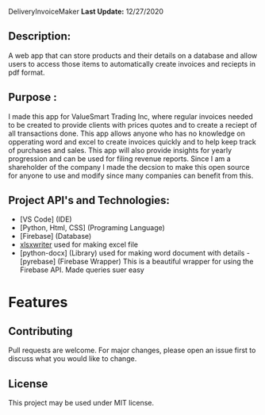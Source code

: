 DeliveryInvoiceMaker
**Last Update:** 12/27/2020

## Description:
A web app that can store products and their details on a database and allow users to access those items to automatically create invoices and reciepts in pdf format.

## Purpose :

I made this app for ValueSmart Trading Inc, where regular invoices needed to be created to provide clients with prices quotes and to create a reciept of all transactions done.
This app allows anyone who has no knowledge on opperating word and excel to create invoices quickly and to help keep track of purchases and sales. 
This app will also provide insights for yearly progression and can be used for filing revenue reports. 
Since I am a shareholder of the company I made the decsion to make this open source for anyone to use and modify since many companies can benefit from this.


## Project API's and Technologies:
  - [VS Code] (IDE)
  - [Python, Html, CSS] (Programing Language)
  - [Firebase] (Database)
  - [xlsxwriter](Library) used for making excel file
  - [python-docx] (Library) used for making word document with details
  -[pyrebase] (Firebase Wrapper) This is a beautiful wrapper for using the Firebase API. Made queries suer easy
  
 
 # Features
 


## Contributing
Pull requests are welcome. For major changes, please open an issue first to discuss what you would like to change.

## License
This project may be used under MIT license.


